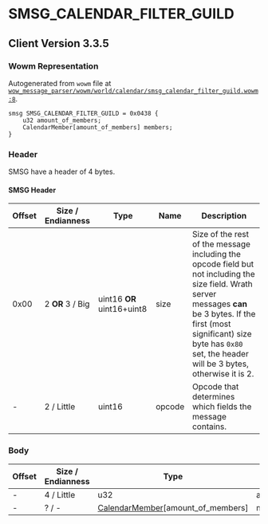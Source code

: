 # SMSG_CALENDAR_FILTER_GUILD

## Client Version 3.3.5

### Wowm Representation

Autogenerated from `wowm` file at [`wow_message_parser/wowm/world/calendar/smsg_calendar_filter_guild.wowm:8`](https://github.com/gtker/wow_messages/tree/main/wow_message_parser/wowm/world/calendar/smsg_calendar_filter_guild.wowm#L8).
```rust,ignore
smsg SMSG_CALENDAR_FILTER_GUILD = 0x0438 {
    u32 amount_of_members;
    CalendarMember[amount_of_members] members;
}
```
### Header

SMSG have a header of 4 bytes.

#### SMSG Header

| Offset | Size / Endianness | Type   | Name   | Description |
| ------ | ----------------- | ------ | ------ | ----------- |
| 0x00   | 2 **OR** 3 / Big           | uint16 **OR** uint16+uint8 | size | Size of the rest of the message including the opcode field but not including the size field. Wrath server messages **can** be 3 bytes. If the first (most significant) size byte has `0x80` set, the header will be 3 bytes, otherwise it is 2.|
| -      | 2 / Little| uint16 | opcode | Opcode that determines which fields the message contains. |

### Body

| Offset | Size / Endianness | Type | Name | Description | Comment |
| ------ | ----------------- | ---- | ---- | ----------- | ------- |
| - | 4 / Little | u32 | amount_of_members |  |  |
| - | ? / - | [CalendarMember](calendarmember.md)[amount_of_members] | members |  |  |


